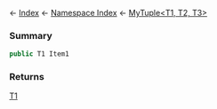 ← [Index](Api-Index) ← [Namespace Index](Namespace-Index) ← [MyTuple<T1, T2, T3\>](VRage.MyTuple`3)

### Summary

```csharp
public T1 Item1
```

### Returns

[T1]()

